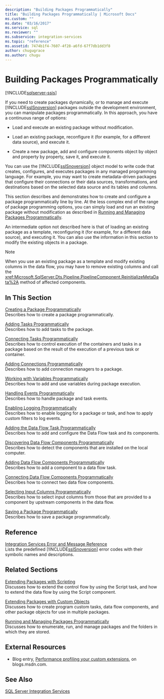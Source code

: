 ```yaml
---
description: "Building Packages Programmatically"
title: "Building Packages Programmatically | Microsoft Docs"
ms.custom: ""
ms.date: "03/16/2017"
ms.service: sql
ms.reviewer: ""
ms.subservice: integration-services 
ms.topic: "reference"
ms.assetid: 7474b1f4-7607-4f28-a6fd-67f7db1dd3f8
author: chugugrace
ms.author: chugu
---
```

# Building Packages Programmatically

[!INCLUDE[sqlserver-ssis](../../includes/applies-to-version/sqlserver-ssis.md)]


  If you need to create packages dynamically, or to manage and execute [!INCLUDE[ssISnoversion](../../includes/ssisnoversion-md.md)] packages outside the development environment, you can manipulate packages programmatically. In this approach, you have a continuous range of options:  
  
-   Load and execute an existing package without modification.  
  
-   Load an existing package, reconfigure it (for example, for a different data source), and execute it.  
  
-   Create a new package, add and configure components object by object and property by property, save it, and execute it.  
  
 You can use the [!INCLUDE[ssISnoversion](../../includes/ssisnoversion-md.md)] object model to write code that creates, configures, and executes packages in any managed programming language. For example, you may want to create metadata-driven packages that configure their connections or their data sources, transformations, and destinations based on the selected data source and its tables and columns.  
  
 This section describes and demonstrates how to create and configure a package programmatically line by line. At the less complex end of the range of package programming options, you can simply load and run an existing package without modification as described in [Running and Managing Packages Programmatically](../../integration-services/run-manage-packages-programmatically/running-and-managing-packages-programmatically.md).  
  
 An intermediate option not described here is that of loading an existing package as a template, reconfiguring it (for example, for a different data source), and executing it. You can also use the information in this section to modify the existing objects in a package.  
  
> [!NOTE]  
>  When you use an existing package as a template and modify existing columns in the data flow, you may have to remove existing columns and call the <xref:Microsoft.SqlServer.Dts.Pipeline.PipelineComponent.ReinitializeMetaData%2A> method of affected components.  
  
## In This Section  
 [Creating a Package Programmatically](../../integration-services/building-packages-programmatically/creating-a-package-programmatically.md)  
 Describes how to create a package programmatically.  
  
 [Adding Tasks Programmatically](../../integration-services/building-packages-programmatically/adding-tasks-programmatically.md)  
 Describes how to add tasks to the package.  
  
 [Connecting Tasks Programmatically](../../integration-services/building-packages-programmatically/connecting-tasks-programmatically.md)  
 Describes how to control execution of the containers and tasks in a package based on the result of the execution of a previous task or container.  
  
 [Adding Connections Programmatically](../../integration-services/building-packages-programmatically/adding-connections-programmatically.md)  
 Describes how to add connection managers to a package.  
  
 [Working with Variables Programmatically](../../integration-services/building-packages-programmatically/working-with-variables-programmatically.md)  
 Describes how to add and use variables during package execution.  
  
 [Handling Events Programmatically](../../integration-services/building-packages-programmatically/handling-events-programmatically.md)  
 Describes how to handle package and task events.  
  
 [Enabling Logging Programmatically](../../integration-services/building-packages-programmatically/enabling-logging-programmatically.md)  
 Describes how to enable logging for a package or task, and how to apply custom filters to log events.  
  
 [Adding the Data Flow Task Programmatically](../../integration-services/building-packages-programmatically/adding-the-data-flow-task-programmatically.md)  
 Describes how to add and configure the Data Flow task and its components.  
  
 [Discovering Data Flow Components Programmatically](../../integration-services/building-packages-programmatically/discovering-data-flow-components-programmatically.md)  
 Describes how to detect the components that are installed on the local computer.  
  
 [Adding Data Flow Components Programmatically](../../integration-services/building-packages-programmatically/adding-data-flow-components-programmatically.md)  
 Describes how to add a component to a data flow task.  
  
 [Connecting Data Flow Components Programmatically](../../integration-services/building-packages-programmatically/connecting-data-flow-components-programmatically.md)  
 Describes how to connect two data flow components.  
  
 [Selecting Input Columns Programmatically](../../integration-services/building-packages-programmatically/selecting-input-columns-programmatically.md)  
 Describes how to select input columns from those that are provided to a component by upstream components in the data flow.  
  
 [Saving a Package Programmatically](../../integration-services/building-packages-programmatically/saving-a-package-programmatically.md)  
 Describes how to save a package programmatically.  
  
## Reference  
 [Integration Services Error and Message Reference](../../integration-services/integration-services-error-and-message-reference.md)  
 Lists the predefined [!INCLUDE[ssISnoversion](../../includes/ssisnoversion-md.md)] error codes with their symbolic names and descriptions.  
  
## Related Sections  
 [Extending Packages with Scripting](../../integration-services/extending-packages-scripting/extending-packages-with-scripting.md)  
 Discusses how to extend the control flow by using the Script task, and how to extend the data flow by using the Script component.  
  
 [Extending Packages with Custom Objects](../../integration-services/extending-packages-custom-objects/extending-packages-with-custom-objects.md)  
 Discusses how to create program custom tasks, data flow components, and other package objects for use in multiple packages.  
  
 [Running and Managing Packages Programmatically](../../integration-services/run-manage-packages-programmatically/running-and-managing-packages-programmatically.md)  
 Discusses how to enumerate, run, and manage packages and the folders in which they are stored.  
  
## External Resources  
  
-   Blog entry, [Performance profiling your custom extensions](https://techcommunity.microsoft.com/t5/sql-server-integration-services/performance-profiling-your-custom-extensions/ba-p/387490), on blogs.msdn.com.  

## See Also  
 [SQL Server Integration Services](../../integration-services/sql-server-integration-services.md)  
